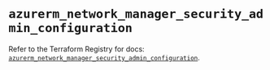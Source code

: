# `azurerm_network_manager_security_admin_configuration`

Refer to the Terraform Registry for docs: [`azurerm_network_manager_security_admin_configuration`](https://registry.terraform.io/providers/hashicorp/azurerm/3.99.0/docs/resources/network_manager_security_admin_configuration).
